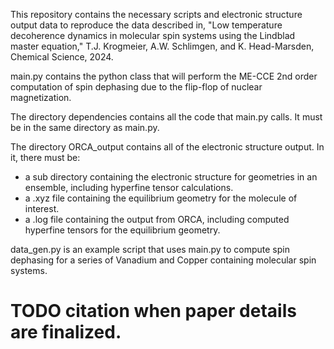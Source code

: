 This repository contains the necessary scripts and electronic structure output data to reproduce the data described in, "Low temperature decoherence dynamics in molecular spin systems using the Lindblad master equation," T.J. Krogmeier, A.W. Schlimgen, and K. Head-Marsden, Chemical Science, 2024.

main.py contains the python class that will perform the ME-CCE 2nd order computation of spin dephasing due to the flip-flop of nuclear magnetization.

The directory dependencies contains all the code that main.py calls. It must be in the same directory as main.py.

The directory ORCA_output contains all of the electronic structure output. 
In it, there must be:

- a sub directory containing the electronic structure for geometries in an ensemble, including hyperfine tensor calculations.
- a .xyz file containing the equilibrium geometry for the molecule of interest.
- a .log file containing the output from ORCA, including computed hyperfine tensors for the equilibrium geometry.

data_gen.py is an example script that uses main.py to compute spin dephasing for a series of Vanadium and Copper containing molecular spin systems.

# TODO citation when paper details are finalized.
